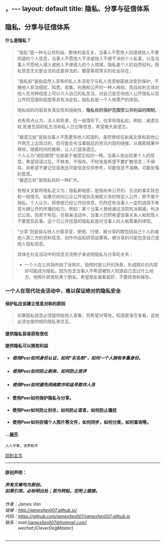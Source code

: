 ，---
layout: default
title: 隐私、分享与征信体系
---

## 隐私、分享与征信体系

#### 什么是隐私？

> "隐私"是一种与公共利益、群体利益无关，当事人不愿他人知道或他人不便知道的个人信息，当事人不愿他人干涉或他人不便干涉的个人私事，以及当事人不愿他人侵入或他人不便侵入的个人领域。隐私是个人的自然权利。隐私信息无论是合法的还是非法的，都是客观真实的社会存在。

> "隐私权"是指自然人享有的私人生活安宁与私人信息秘密依法受到保护，不被他人非法侵扰、知悉、收集、利用和公开的一种人格权，而且权利主体对他人在何种程度上可以介入自己的私生活，对自己是否向他人公开隐私以及公开的范围和程度等具有决定权。隐私权是一个人格尊严的体现。

> 隐私权的内容具有真实性和隐秘性，**隐私权的保护范围受公共利益的限制**。

> 也有观点认为，法人和死者，在一些情形下，也享有隐私权。例如：被遗忘权,死者生前的私生活和私人日记等信息，希望被大家遗忘。

> "被遗忘权"是指当事人不愿更多他人知道的，虽然曾经在新闻文章和其他公开网页上出现过的，但可能会令当事尴尬的资讯内容的链接，从搜索结果中移除，随着时间的推移，让人们逐渐遗忘。  
> 个人认为"阅后即焚"也是属于被遗忘权的一种。当事人发出给某个人的信息，希望阅读过后，不转发，不保存。不转发是希望不要扩散信息；不保存，则希望不要记住或表达可能信息仅供参考，可能信息不准确，可能反悔的意思。  
> "被遗忘权"是隐私权的一种扩大。

> 有相关文献将隐私定义为：隐私即秘密，是指尚未公开的、合法的事实状态和一般情况。如果已经向公众公开或向无保密义务的特定人公开，即不属于隐私。个人认为，即使是已经公开的信息，仍然还有当事人一定的选择不希望大肆公开的传播的权力。例如：某个当事人曾经通过法院判决离婚，判决已公告。但若干年后，在相亲活动中，当事人仍然希望该事关系人和知情人不要提及此事。这个已公开信息的隐私权是对当事人的人格尊重的体现。  

> "分享"则是指与他人分着享受、使用、行使。被分享的既包括自己个人的或他人第三方的资料信息、创作作品和研究成果等。被分享的可能包含自己或他人隐私信息。

> 具体在社会活动中的信息交流例子来说明隐私与分享的关系：
> - 一个人在公共场所拍了张照片。拍照时是公开的场景，形成照片的内容却可能成为隐私。因为包含当事人不希望被别人知道自己去过什么地方。他照片转发给某个朋友。希望朋友看看就好，不要转发和保存。



### 一个人在现代社会活动中，难以保证绝对的隐私安全
#### 保护私应该建立信息对称的原则
> 如果隐私信息必须提供给他人查看，则希望对等地，知道是谁在查看，且他必须也提供相同隐私来交互。
#### 提供隐私容易获取信任
#### 提供隐私可以换取利益
  - ##### 使用Peer如何身份认证，如何"实名制"，如何一个人拥有多重身份。
  - ##### 使用Peer如何防止刷单，如何防止恶评
  - ##### 使用Peer如何避免网络欺诈和追寻欺诈人员
  - #### 使用Peer如何保护隐私与分享。
  - #### 使用Peer如何防止封杀，如何防止谣言，如何防止骚扰
  - #### 使用Peer如何存储个人照片等文件，如何同步，如何分类，如何查询等。  
#### ...[展开](./docs/20190223_private.html).

```
人人平等，世界和平
```

[回到主页](http://jamesfan007.github.io/)

---

#### 原创声明：

##### 所有文章均为原创。 <br/> 如果引用，必标明出处；若为转贴，定附上链接。

###### 作者：James Van <br/> 链接：http://jamesfan007.github.io/ <br/> 代码：https://github.com/jamesfan007/jamesfan007.github.io <br/> 联系：mail:[jamesfan007@hotmail.com]  <br/> &emsp;&emsp;&emsp;wechat:[CleverDogMaster]

---
